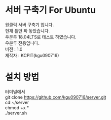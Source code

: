 # 서버 구축기 For Ubuntu
원클릭 서버 구축기 입니다.<br>
현재 틀만 짜 놓았습니다.<br>
우분투 18.04LTS로 테스트 하였습니다.<br>
우분투 전용입니다.<br>
버전 : 1.0<br>
제작자 : KCPIT(kgu090716)<br>

# 설치 방법
터미널에서<br>
git clone https://github.com/kgu090716/server.git<br>
cd ~/server<br>
chmod +x *<br>
./server.sh<br>
